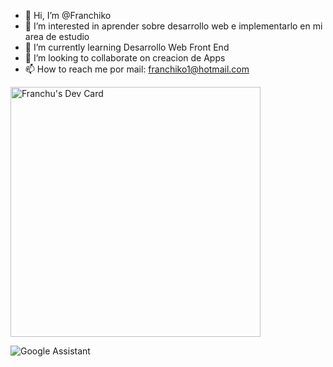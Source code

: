 - 👋 Hi, I’m @Franchiko
- 👀 I’m interested in   aprender  sobre desarrollo web e implementarlo en mi area de estudio
- 🌱 I’m currently learning  Desarrollo Web Front End
- 💞️ I’m looking to collaborate on  creacion  de Apps
- 📫 How to reach me  por mail: franchiko1@hotmail.com

<a href="https://app.daily.dev/Franchu_Javier"><img src="https://api.daily.dev/devcards/491702dfa4d84c3a85a4b37c8d7ab8d3.png?r=j3n" width="400" alt="Franchu's Dev Card"/></a>


<!---
Franchiko/Franchiko is a ✨ special ✨ repository because its `README.md` (this file) appears on your GitHub profile.
You can click the Preview link to take a look at your changes.
--->

![Google Assistant](https://img.shields.io/badge/google%20assistant-4285F4?style=for-the-badge&logo=google%20assistant&logoColor=white)


